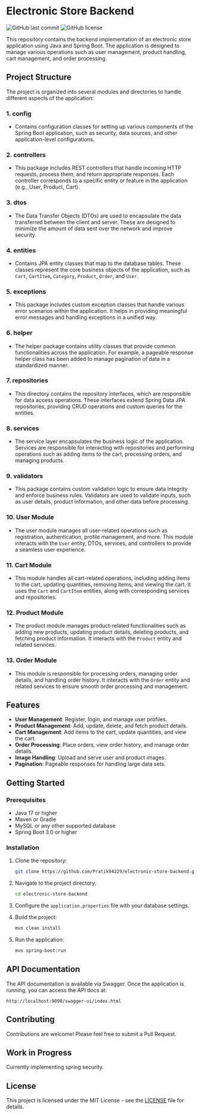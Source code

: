 # Electronic Store Backend

![GitHub last commit](https://img.shields.io/github/last-commit/Pratik94229/ElectronicStore)
![GitHub license](https://img.shields.io/github/license/Pratik94229/ElectronicStore)

This repository contains the backend implementation of an electronic store application using Java and Spring Boot. The application is designed to manage various operations such as user management, product handling, cart management, and order processing.

## Project Structure

The project is organized into several modules and directories to handle different aspects of the application:

### 1. **config**
   - Contains configuration classes for setting up various components of the Spring Boot application, such as security, data sources, and other application-level configurations.

### 2. **controllers**
   - This package includes REST controllers that handle incoming HTTP requests, process them, and return appropriate responses. Each controller corresponds to a specific entity or feature in the application (e.g., User, Product, Cart).

### 3. **dtos**
   - The Data Transfer Objects (DTOs) are used to encapsulate the data transferred between the client and server. These are designed to minimize the amount of data sent over the network and improve security.

### 4. **entities**
   - Contains JPA entity classes that map to the database tables. These classes represent the core business objects of the application, such as `Cart`, `CartItem`, `Category`, `Product`, `Order`, and `User`.

### 5. **exceptions**
   - This package includes custom exception classes that handle various error scenarios within the application. It helps in providing meaningful error messages and handling exceptions in a unified way.

### 6. **helper**
   - The helper package contains utility classes that provide common functionalities across the application. For example, a pageable response helper class has been added to manage pagination of data in a standardized manner.

### 7. **repositories**
   - This directory contains the repository interfaces, which are responsible for data access operations. These interfaces extend Spring Data JPA repositories, providing CRUD operations and custom queries for the entities.

### 8. **services**
   - The service layer encapsulates the business logic of the application. Services are responsible for interacting with repositories and performing operations such as adding items to the cart, processing orders, and managing products.

### 9. **validators**
   - This package contains custom validation logic to ensure data integrity and enforce business rules. Validators are used to validate inputs, such as user details, product information, and other data before processing.

### 10. **User Module**
   - The user module manages all user-related operations such as registration, authentication, profile management, and more. This module interacts with the `User` entity, DTOs, services, and controllers to provide a seamless user experience.

### 11. **Cart Module**
   - This module handles all cart-related operations, including adding items to the cart, updating quantities, removing items, and viewing the cart. It uses the `Cart` and `CartItem` entities, along with corresponding services and repositories.

### 12. **Product Module**
   - The product module manages product-related functionalities such as adding new products, updating product details, deleting products, and fetching product information. It interacts with the `Product` entity and related services.

### 13. **Order Module**
   - This module is responsible for processing orders, managing order details, and handling order history. It interacts with the `Order` entity and related services to ensure smooth order processing and management.

## Features

- **User Management**: Register, login, and manage user profiles.
- **Product Management**: Add, update, delete, and fetch product details.
- **Cart Management**: Add items to the cart, update quantities, and view the cart.
- **Order Processing**: Place orders, view order history, and manage order details.
- **Image Handling**: Upload and serve user and product images.
- **Pagination**: Pageable responses for handling large data sets.

## Getting Started

### Prerequisites

- Java 17 or higher
- Maven or Gradle
- MySQL or any other supported database
- Spring Boot 3.0 or higher

### Installation

1. Clone the repository:
   ```bash
   git clone https://github.com/Pratik94229/electronic-store-backend.git
   ```
2. Navigate to the project directory:
   ```bash
   cd electronic-store-backend
   ```
3. Configure the `application.properties` file with your database settings.

4. Build the project:
   ```bash
   mvn clean install
   ```
5. Run the application:
   ```bash
   mvn spring-boot:run
   ```

## API Documentation

The API documentation is available via Swagger. Once the application is running, you can access the API docs at:
```
http://localhost:9090/swagger-ui/index.html
```

## Contributing

Contributions are welcome! Please feel free to submit a Pull Request.

## Work in Progress

Currently implementing spring security.

## License

This project is licensed under the MIT License - see the [LICENSE](LICENSE) file for details.

